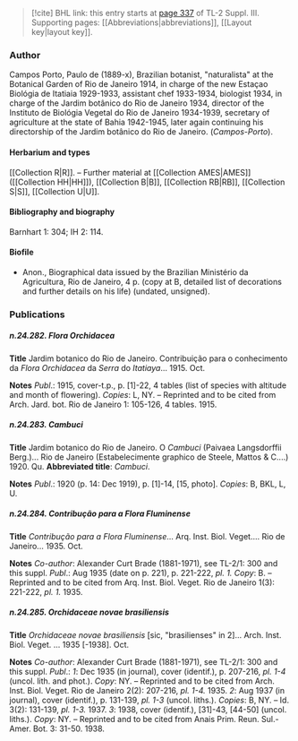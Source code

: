 > [!cite] BHL link: this entry starts at [page 337](https://www.biodiversitylibrary.org/item/103861#page/347/mode/1up) of TL-2 Suppl. III.
> Supporting pages: [[Abbreviations|abbreviations]], [[Layout key|layout key]].

### Author

Campos Porto, Paulo de (1889-x), Brazilian botanist, "naturalista" at the Botanical Garden of Rio de Janeiro 1914, in charge of the new Estaçao Biológia de Itatiaia 1929-1933, assistant chef 1933-1934, biologist 1934, in charge of the Jardim botânico do Rio de Janeiro 1934, director of the Instituto de Biológia Vegetal do Rio de Janeiro 1934-1939, secretary of agriculture at the state of Bahia 1942-1945, later again continuing his directorship of the Jardim botânico do Rio de Janeiro. (*Campos-Porto*).

#### Herbarium and types

[[Collection R|R]]. – Further material at [[Collection AMES|AMES]] ([[Collection HH|HH]]), [[Collection B|B]], [[Collection RB|RB]], [[Collection S|S]], [[Collection U|U]].

#### Bibliography and biography

Barnhart 1: 304; IH 2: 114.

#### Biofile

- Anon., Biographical data issued by the Brazilian Ministério da Agricultura, Rio de Janeiro, 4 p. (copy at B, detailed list of decorations and further details on his life) (undated, unsigned).

### Publications

##### n.24.282. Flora Orchidacea

**Title**
Jardim botanico do Rio de Janeiro. Contribuição para o conhecimento da *Flora Orchidacea* da *Serra* do *Itatiaya*... 1915. Oct.

**Notes**
*Publ*.: 1915, cover-t.p., p. \[1\]-22, 4 tables (list of species with altitude and month of flowering). *Copies*: L, NY. – Reprinted and to be cited from Arch. Jard. bot. Rio de Janeiro 1: 105-126, 4 tables. 1915.

##### n.24.283. Cambuci

**Title**
Jardim botanico do Rio de Janeiro. O *Cambuci* (Paivaea Langsdorffii Berg.)... Rio de Janeiro (Estabelecimente graphico de Steele, Mattos & C....) 1920. Qu.
**Abbreviated title**: *Cambuci*.

**Notes**
*Publ*.: 1920 (p. 14: Dec 1919), p. \[1\]-14, \[15, photo\]. *Copies*: B, BKL, L, U.

##### n.24.284. Contribução para a Flora Fluminense

**Title**
*Contribução para a Flora Fluminense*... Arq. Inst. Biol. Veget.... Rio de Janeiro... 1935. Oct.

**Notes**
*Co-author*: Alexander Curt Brade (1881-1971), see TL-2/1: 300 and this suppl.
*Publ*.: Aug 1935 (date on p. 221), p. 221-222, *pl. 1.* *Copy*: B. – Reprinted and to be cited from Arq. Inst. Biol. Veget. Rio de Janeiro 1(3): 221-222, *pl. 1.* 1935.

##### n.24.285. Orchidaceae novae brasiliensis

**Title**
*Orchidaceae novae brasiliensis* \[sic, "brasilienses" in 2\]... Arch. Inst. Biol. Veget. ... 1935 \[-1938\]. Oct.

**Notes**
*Co-author*: Alexander Curt Brade (1881-1971), see TL-2/1: 300 and this suppl.
*Publ*.: *1*: Dec 1935 (in journal), cover (identif.), p. 207-216, *pl. 1-4* (uncol. lith. and phot.).
*Copy*: NY. – Reprinted and to be cited from Arch. Inst. Biol. Veget. Rio de Janeiro 2(2): 207-216, *pl. 1-4.* 1935.
*2*: Aug 1937 (in journal), cover (identif.), p. 131-139, *pl. 1-3* (uncol. liths.). *Copies*: B, NY.  – Id. 3(2): 131-139, *pl. 1-3.* 1937.
*3*: 1938, cover (identif.), \[31\]-43, \[44-50\] (uncol. liths.). *Copy*: NY. – Reprinted and to be cited from Anais Prim. Reun. Sul.-Amer. Bot. 3: 31-50. 1938.

